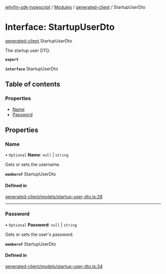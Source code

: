 [jellyfin-sdk-typescript](../README.md) / [Modules](../modules.md) / [generated-client](../modules/generated_client.md) / StartupUserDto

# Interface: StartupUserDto

[generated-client](../modules/generated_client.md).StartupUserDto

The startup user DTO.

**`export`**

**`interface`** StartupUserDto

## Table of contents

### Properties

- [Name](generated_client.StartupUserDto.md#name)
- [Password](generated_client.StartupUserDto.md#password)

## Properties

### Name

• `Optional` **Name**: ``null`` \| `string`

Gets or sets the username.

**`memberof`** StartupUserDto

#### Defined in

[generated-client/models/startup-user-dto.ts:28](https://github.com/thornbill/jellyfin-sdk-typescript/blob/7534c86/src/generated-client/models/startup-user-dto.ts#L28)

___

### Password

• `Optional` **Password**: ``null`` \| `string`

Gets or sets the user\'s password.

**`memberof`** StartupUserDto

#### Defined in

[generated-client/models/startup-user-dto.ts:34](https://github.com/thornbill/jellyfin-sdk-typescript/blob/7534c86/src/generated-client/models/startup-user-dto.ts#L34)
